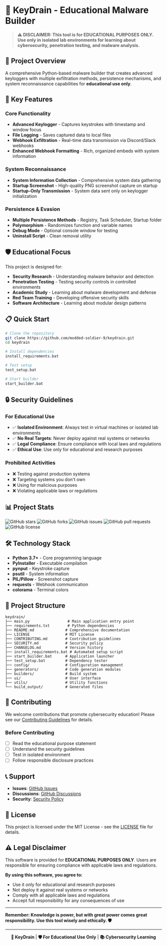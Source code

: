 # 🔐 KeyDrain - Educational Malware Builder

> **⚠️ DISCLAIMER: This tool is for EDUCATIONAL PURPOSES ONLY. Use only in isolated lab environments for learning about cybersecurity, penetration testing, and malware analysis.**

## 🎯 Project Overview

A comprehensive Python-based malware builder that creates advanced keyloggers with multiple exfiltration methods, persistence mechanisms, and system reconnaissance capabilities for **educational use only**.

## 🚀 Key Features

### Core Functionality
- **Advanced Keylogger** - Captures keystrokes with timestamp and window focus
- **File Logging** - Saves captured data to local files
- **Webhook Exfiltration** - Real-time data transmission via Discord/Slack webhooks
- **Enhanced Webhook Formatting** - Rich, organized embeds with system information

### System Reconnaissance
- **System Information Collection** - Comprehensive system data gathering
- **Startup Screenshot** - High-quality PNG screenshot capture on startup
- **Startup-Only Transmission** - System data sent only on keylogger initialization

### Persistence & Evasion
- **Multiple Persistence Methods** - Registry, Task Scheduler, Startup folder
- **Polymorphism** - Randomizes function and variable names
- **Debug Mode** - Optional console window for testing
- **Uninstall Script** - Clean removal utility

## 🛡️ Educational Focus

This project is designed for:
- **Security Research** - Understanding malware behavior and detection
- **Penetration Testing** - Testing security controls in controlled environments
- **Academic Study** - Learning about malware development and defense
- **Red Team Training** - Developing offensive security skills
- **Software Architecture** - Learning about modular design patterns

## 📋 Quick Start

```bash
# Clone the repository
git clone https://github.com/modded-soldier-9/keydrain.git
cd keydrain

# Install dependencies
install_requirements.bat

# Test setup
test_setup.bat

# Start builder
start_builder.bat
```

## 🔒 Security Guidelines

### For Educational Use
- ✅ **Isolated Environment**: Always test in virtual machines or isolated lab environments
- ✅ **No Real Targets**: Never deploy against real systems or networks
- ✅ **Legal Compliance**: Ensure compliance with local laws and regulations
- ✅ **Ethical Use**: Use only for educational and research purposes

### Prohibited Activities
- ❌ Testing against production systems
- ❌ Targeting systems you don't own
- ❌ Using for malicious purposes
- ❌ Violating applicable laws or regulations

## 📊 Project Stats

![GitHub stars](https://img.shields.io/github/stars/modded-soldier-9/keydrain?style=social)
![GitHub forks](https://img.shields.io/github/forks/modded-soldier-9/keydrain?style=social)
![GitHub issues](https://img.shields.io/github/issues/modded-soldier-9/keydrain)
![GitHub pull requests](https://img.shields.io/github/issues-pr/modded-soldier-9/keydrain)
![GitHub license](https://img.shields.io/github/license/modded-soldier-9/keydrain)

## 🛠️ Technology Stack

- **Python 3.7+** - Core programming language
- **PyInstaller** - Executable compilation
- **pynput** - Keystroke capture
- **psutil** - System information
- **PIL/Pillow** - Screenshot capture
- **requests** - Webhook communication
- **colorama** - Terminal colors

## 📁 Project Structure

```
keydrain/
├── main.py                 # Main application entry point
├── requirements.txt        # Python dependencies
├── README.md              # Comprehensive documentation
├── LICENSE                # MIT License
├── CONTRIBUTING.md        # Contribution guidelines
├── SECURITY.md            # Security policy
├── CHANGELOG.md           # Version history
├── install_requirements.bat # Automated setup script
├── start_builder.bat      # Application launcher
├── test_setup.bat         # Dependency tester
├── config/                # Configuration management
├── generators/            # Code generation modules
├── builders/              # Build system
├── ui/                    # User interface
├── utils/                 # Utility functions
└── build_output/          # Generated files
```

## 🤝 Contributing

We welcome contributions that promote cybersecurity education! Please see our [Contributing Guidelines](CONTRIBUTING.md) for details.

### Before Contributing
- [ ] Read the educational purpose statement
- [ ] Understand the security guidelines
- [ ] Test in isolated environment
- [ ] Follow responsible disclosure practices

## 📞 Support

- **Issues**: [GitHub Issues](https://github.com/modded-soldier-9/keydrain/issues)
- **Discussions**: [GitHub Discussions](https://github.com/modded-soldier-9/keydrain/discussions)
- **Security**: [Security Policy](SECURITY.md)

## 📝 License

This project is licensed under the MIT License - see the [LICENSE](LICENSE) file for details.

## ⚠️ Legal Disclaimer

This software is provided for **EDUCATIONAL PURPOSES ONLY**. Users are responsible for ensuring compliance with applicable laws and regulations.

**By using this software, you agree to:**
- Use it only for educational and research purposes
- Not deploy it against real systems or networks
- Comply with all applicable laws and regulations
- Accept full responsibility for any consequences of use

---

**Remember: Knowledge is power, but with great power comes great responsibility. Use this tool wisely and ethically. 🛡️**

---

<div align="center">

**🔐 KeyDrain** | **🛡️ For Educational Use Only** | **📚 Cybersecurity Learning**

</div> 